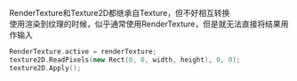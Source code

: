 RenderTexture和Texture2D都继承自Texture，但不好相互转换  
使用渲染到纹理的时候，似乎通常使用RenderTexture，但是就无法直接将结果用作输入  
```cpp
RenderTexture.active = renderTexture;
texture2D.ReadPixels(new Rect(0, 0, width, height), 0, 0);
texture2D.Apply();
```  


